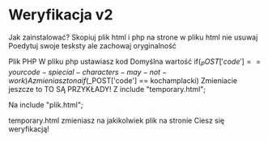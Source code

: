 # Weryfikacja v2
Jak zainstalować?
Skopiuj plik html i php na strone
w pliku html nie usuwaj <!---cokolwiek--->
Poedytuj swoje tesksty ale zachowaj oryginalność

Plik PHP
W pliku php ustawiasz kod
Domyślna wartość 
if($_POST['code'] == yourcode-spiecial-characters-may-not-work)
A zmieniasz to na 
if($_POST['code'] == kochamplacki)
Zmieniacie jeszcze to
TO SĄ PRZYKŁADY!
Z 
include "temporary.html";

Na 
include "plik.html";

temporary.html zmieniasz na jakikolwiek plik na stronie
Ciesz się weryfikacją!
